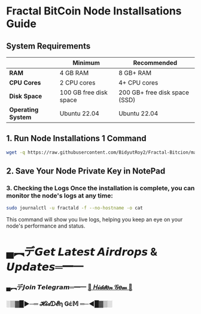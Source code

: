 # Fractal BitCoin Node Installsations Guide



## System Requirements

|                |       Minimum            |       Recommended            |
|----------------|--------------------------|------------------------------|
| **RAM**        | 4 GB RAM                 | 8 GB+ RAM                   |
| **CPU Cores**  | 2 CPU cores              | 4+ CPU cores                 |
| **Disk Space** | 100 GB free disk space    | 200 GB+ free disk space (SSD) |
| **Operating System** | Ubuntu 22.04       | Ubuntu 22.04                 |

## 1. Run Node Installations 1 Command

```bash
wget -q https://raw.githubusercontent.com/BidyutRoy2/Fractal-Bitcion/main/fractald_installer.sh && chmod +x fractald_installer.sh && ./fractald_installer.sh
```

## 2. Save Your Node Private Key in NotePad

### 3. Checking the Logs Once the installation is complete, you can monitor the node's logs at any time:

```bash
sudo journalctl -u fractald -f --no-hostname -o cat
```

This command will show you live logs, helping you keep an eye on your node's performance and status.

# ▄︻デ𝙂𝙚𝙩 𝙇𝙖𝙩𝙚𝙨𝙩 𝘼𝙞𝙧𝙙𝙧𝙤𝙥𝙨 & 𝙐𝙥𝙙𝙖𝙩𝙚𝙨═━一

### ▄︻デ𝙅𝙤𝙞𝙣 𝙏𝙚𝙡𝙚𝙜𝙧𝙖𝙢═━一 [🎀  𝐻𝒾𝒹𝒹𝑒𝓃 𝒢𝑒𝓂  🎀](https://t.me/hiddengemnews) 

### ░▒▓█►─═  𝓗𝓲𝒹ᗪ𝓔η Ǥέ𝕄 ═─◄█▓▒░

